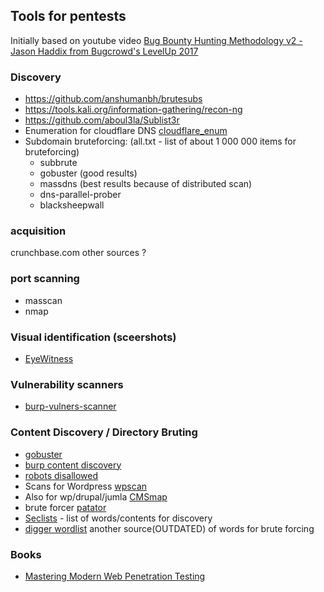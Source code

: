 ## Tools for pentests

Initially based on youtube video [Bug Bounty Hunting Methodology v2 - Jason Haddix from Bugcrowd's LevelUp 2017](https://www.youtube.com/watch?v=C4ZHAdI8o1w)

### Discovery

- https://github.com/anshumanbh/brutesubs
- https://tools.kali.org/information-gathering/recon-ng
- https://github.com/aboul3la/Sublist3r
- Enumeration for cloudflare DNS [cloudflare_enum](https://github.com/mandatoryprogrammer/cloudflare_enum)
- Subdomain bruteforcing: (all.txt - list of about 1 000 000 items for bruteforcing)
  - subbrute
  - gobuster (good results)
  - massdns (best results because of distributed scan)
  - dns-parallel-prober
  - blacksheepwall
  
### acquisition

crunchbase.com
other sources ?

### port scanning
 
  - masscan
  - nmap
  
### Visual identification (sceershots)

  - [EyeWitness](https://github.com/FortyNorthSecurity/EyeWitness)

### Vulnerability scanners
  
  - [burp-vulners-scanner](https://github.com/vulnersCom/burp-vulners-scanner)

### Content Discovery / Directory Bruting

  - [gobuster](https://github.com/OJ/gobuster)
  - [burp content discovery](https://github.com/PortSwigger/burp-smart-buster)
  - [robots disallowed](https://github.com/danielmiessler/RobotsDisallowed)
  - Scans for Wordpress [wpscan](https://github.com/wpscanteam/wpscan)
  - Also for wp/drupal/jumla [CMSmap](https://github.com/Dionach/CMSmap)
  - brute forcer [patator](https://github.com/lanjelot/patator)
  - [Seclists](https://github.com/danielmiessler/SecLists) - list of words/contents for discovery 
  - [digger wordlist](https://github.com/wick2o/gitdigger) another source(OUTDATED) of words for brute forcing

### Books

- [Mastering Modern Web Penetration Testing](https://www.amazon.com/Mastering-Modern-Web-Penetration-Testing/dp/1785284584)
